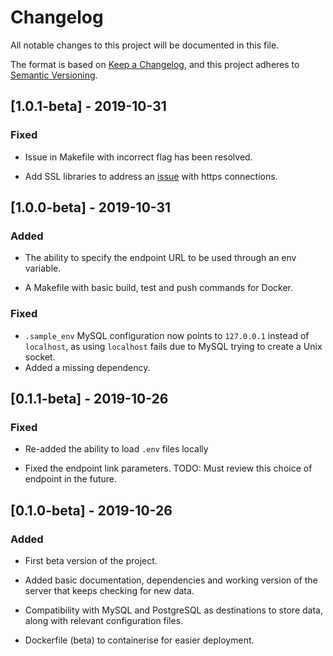 # Changelog

All notable changes to this project will be documented in this file.

The format is based on
[Keep a Changelog](https://keepachangelog.com/en/1.0.0/),
and this project adheres to
[Semantic Versioning](https://semver.org/spec/v2.0.0.html).

## [1.0.1-beta] - 2019-10-31

### Fixed

-   Issue in Makefile with incorrect flag has been resolved.

-   Add SSL libraries to address an [issue](https://tiny.cc/4e0hfz) with
    https connections.

## [1.0.0-beta] - 2019-10-31

### Added

-   The ability to specify the endpoint URL to be used through an env
    variable.

-   A Makefile with basic build, test and push commands for Docker.

### Fixed

-   `.sample_env` MySQL configuration now points to `127.0.0.1` instead of
    `localhost`, as using `localhost` fails due to MySQL trying to create a
    Unix socket.
-   Added a missing dependency.

## [0.1.1-beta] - 2019-10-26

### Fixed

-   Re-added the ability to load `.env` files locally

-   Fixed the endpoint link parameters. TODO: Must review this
    choice of endpoint in the future.

## [0.1.0-beta] - 2019-10-26

### Added

-   First beta version of the project.

-   Added basic documentation, dependencies and working version of the server
    that keeps checking for new data.

-   Compatibility with MySQL and PostgreSQL as destinations to store data,
    along with relevant configuration files.

-   Dockerfile (beta) to containerise for easier deployment.
